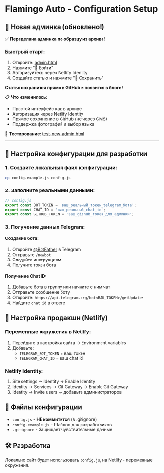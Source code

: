 # Flamingo Auto - Configuration Setup

## 🎯 Новая админка (обновлено!)

✅ **Переделана админка по образцу из архива!**

### Быстрый старт:
1. Откройте: [admin.html](admin.html)
2. Нажмите "🔑 Войти" 
3. Авторизуйтесь через Netlify Identity
4. Создайте статью и нажмите "💾 Сохранить"

**Статья сохранится прямо в GitHub и появится в блоге!**

📋 **Что изменилось:**
- Простой интерфейс как в архиве
- Авторизация через Netlify Identity  
- Прямое сохранение в GitHub (не через CMS)
- Поддержка фотографий и выбор языка

🧪 **Тестирование:** [test-new-admin.html](test-new-admin.html)

---

## 🔐 Настройка конфигурации для разработки

### 1. Создайте локальный файл конфигурации:

```bash
cp config.example.js config.js
```

### 2. Заполните реальными данными:

```javascript
// config.js
export const BOT_TOKEN = 'ваш_реальный_токен_telegram_бота';
export const CHAT_ID = 'ваш_реальный_chat_id';
export const GITHUB_TOKEN = 'ваш_github_токен_для_админки';
```

### 3. Получение данных Telegram:

#### Создание бота:
1. Откройте [@BotFather](https://t.me/botfather) в Telegram
2. Отправьте `/newbot`
3. Следуйте инструкциям
4. Получите токен бота

#### Получение Chat ID:
1. Добавьте бота в группу или начните с ним чат
2. Отправьте сообщение боту
3. Откройте: `https://api.telegram.org/bot<ВАШ_ТОКЕН>/getUpdates`
4. Найдите `chat.id` в ответе

## 🚀 Настройка продакшн (Netlify)

### Переменные окружения в Netlify:

1. Перейдите в настройки сайта → Environment variables
2. Добавьте:
   - `TELEGRAM_BOT_TOKEN` = ваш токен
   - `TELEGRAM_CHAT_ID` = ваш chat id

### Netlify Identity:

1. Site settings → Identity → Enable Identity
2. Identity → Services → Git Gateway → Enable Git Gateway  
3. Identity → Invite users → добавьте администраторов

## 📂 Файлы конфигурации

- `config.js` - **НЕ коммитится** (в .gitignore)
- `config.example.js` - Шаблон для разработчиков
- `.gitignore` - Защищает чувствительные данные

## 🛠️ Разработка

Локально сайт будет использовать `config.js`, на Netlify - переменные окружения.